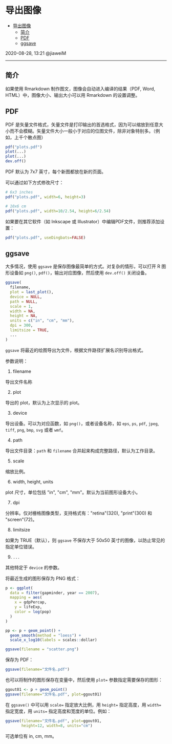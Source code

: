 # 导出图像

- [导出图像](#导出图像)
  - [简介](#简介)
  - [PDF](#pdf)
  - [ggsave](#ggsave)

2020-08-28, 13:21
@jiaweiM
***

## 简介

如果使用 Rmarkdown 制作图文，图像会自动进入编译的结果（PDF, Word, HTML）中，图像大小、输出大小可以用 Rmarkdown 的设置调整。

## PDF

PDF 是矢量文件格式，矢量文件是打印输出的首选格式，因为可以缩放到任意大小而不会模糊。矢量文件大小一般小于对应的位图文件，除非对象特别多。（例如，上千个散点图）

```r
pdf("plots.pdf")
plot(...)
plot(...)
dev.off()
```

PDF 默认为 7x7 英寸，每个新图都放在新的页面。

可以通过如下方式修改尺寸：

```r
# 6x3 inches
pdf("plots.pdf", width=6, height=3)

# 10x6 cm
pdf("plots.pdf", width=10/2.54, height=6/2.54)
```

如果要在其它软件（如 Inkscape 或 Illustrator）中编辑PDF文件，则推荐添加设置：

```r
pdf("plots.pdf", useDingbats=FALSE)
```

## ggsave

大多情况，使用 `ggsave` 是保存图像最简单的方式。对复杂的情形，可以打开 R 图形设备如 `png()`, `pdf()`，输出对应图像，然后使用 `dev.off()` 关闭设备。

```r
ggsave(
  filename,
  plot = last_plot(),
  device = NULL,
  path = NULL,
  scale = 1,
  width = NA,
  height = NA,
  units = c("in", "cm", "mm"),
  dpi = 300,
  limitsize = TRUE,
  ...
)
```

`ggsave` 将最近的绘图导出为文件，根据文件路径扩展名识别导出格式。

参数说明：

1. filename

导出文件名称

2. plot

导出的 plot，默认为上次显示的 plot。

3. device

导出设备。可以为对应函数，如 `png()`，或者设备名称，如 `eps`, `ps`, `pdf`, `jpeg`, `tiff`, `png`, `bmp`, `svg` 或者 `wmf`。

4. path

导出文件目录：`path` 和 `filename` 合并起来构成完整路径，默认为工作目录。

5. scale

缩放比例。

6. width, height, units

plot 尺寸，单位包括 "in", "cm", "mm"。默认为当前图形设备大小。

7. dpi

分辨率。仅对栅格图像类型，支持格式有："retina"(320), "print"(300) 和 "screen"(72)。

8. limitsize

如果为 TRUE（默认），则 `ggsave` 不保存大于 50x50 英寸的图像，以防止常见的指定单位错误。

9. `...`

其他特定于 `device` 的参数。


将最近生成的图形保存为 PNG 格式：

```r
p <- ggplot(
  data = filter(gapminder, year == 2007),
  mapping = aes(
    x = gdpPercap,
    y = lifeExp,
    color = log(pop)
  )
)

pp <- p + geom_point() +
  geom_smooth(method = "loess") +
  scale_x_log10(labels = scales::dollar)

ggsave(filename = "scatter.png")
```

保存为 PDF：

```r
ggsave(filename="文件名.pdf")
```

也可以将制作的图形保存在变量中，然后使用 `plot=` 参数指定需要保存的图形：

```r
ggout01 <- p + geom_point()
ggsave(filename="文件名.pdf", plot=ggout01)
```

在 `ggsave()` 中可以用 `scale=` 指定放大比例，用 `height=` 指定高度，用 `width=` 指定宽度，用 `units=` 指定高度和宽度的单位。例如：

```r
ggsave(filename="文件名.pdf", plot=ggout01,
       height=12, width=8, units="cm")
```

可选单位有 in, cm, mm。
